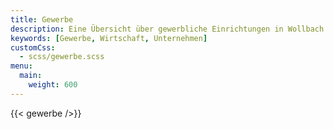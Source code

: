 ```yaml
---
title: Gewerbe
description: Eine Übersicht über gewerbliche Einrichtungen in Wollbach
keywords: [Gewerbe, Wirtschaft, Unternehmen]
customCss:
  - scss/gewerbe.scss
menu:
  main:
    weight: 600
---
```


{{< gewerbe />}}
